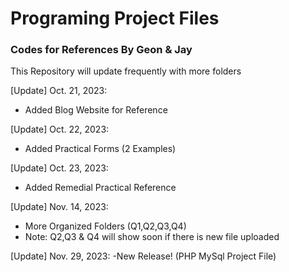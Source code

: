 # Programing Project Files
### Codes for References By Geon & Jay

This Repository will update frequently with more folders

[Update] Oct. 21, 2023:
- Added Blog Website for Reference

[Update] Oct. 22, 2023:
- Added Practical Forms (2 Examples)

[Update] Oct. 23, 2023:
- Added Remedial Practical Reference

[Update] Nov. 14, 2023:
- More Organized Folders (Q1,Q2,Q3,Q4)
- Note: Q2,Q3 & Q4 will show soon if there is new file uploaded

[Update] Nov. 29, 2023:
-New Release! (PHP MySql Project File)
